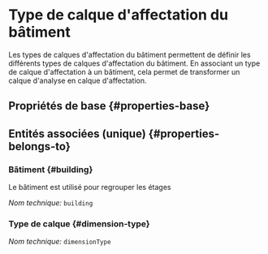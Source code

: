 # Type de calque d'affectation du bâtiment
<!--- THIS FILE IS GENERATED PLEASE DO NOT EDIT IT DIRECTLY --->

Les types de calques d'affectation du bâtiment permettent de définir les différents types de calques d'affectation du bâtiment. En associant un type de calque d'affectation à un bâtiment, cela permet de transformer un calque d'analyse en calque d'affectation.

<OH code="dimensionTypeToBuilding"/>


## Propriétés de base {#properties-base}



## Entités associées (unique) {#properties-belongs-to}

### Bâtiment {#building}

Le bâtiment est utilisé pour regrouper les étages

*Nom technique:* ```building```
<PH code="dimensionTypeToBuilding:building"/>

### Type de calque {#dimension-type}



*Nom technique:* ```dimensionType```
<PH code="dimensionTypeToBuilding:dimensionType"/>





